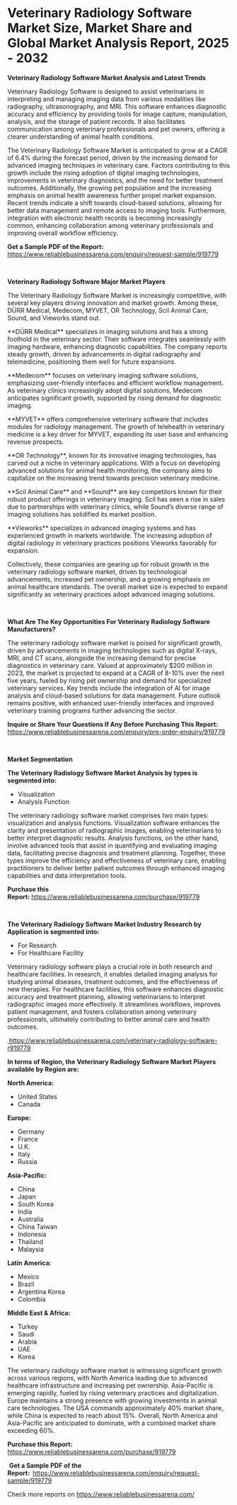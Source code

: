 <p><h1>Veterinary Radiology Software Market Size, Market Share and Global Market Analysis Report, 2025 - 2032</h1></p><p><strong>Veterinary Radiology Software Market Analysis and Latest Trends</strong></p>
<p><p>Veterinary Radiology Software is designed to assist veterinarians in interpreting and managing imaging data from various modalities like radiography, ultrasonography, and MRI. This software enhances diagnostic accuracy and efficiency by providing tools for image capture, manipulation, analysis, and the storage of patient records. It also facilitates communication among veterinary professionals and pet owners, offering a clearer understanding of animal health conditions.</p><p>The Veterinary Radiology Software Market is anticipated to grow at a CAGR of 6.4% during the forecast period, driven by the increasing demand for advanced imaging techniques in veterinary care. Factors contributing to this growth include the rising adoption of digital imaging technologies, improvements in veterinary diagnostics, and the need for better treatment outcomes. Additionally, the growing pet population and the increasing emphasis on animal health awareness further propel market expansion. Recent trends indicate a shift towards cloud-based solutions, allowing for better data management and remote access to imaging tools. Furthermore, integration with electronic health records is becoming increasingly common, enhancing collaboration among veterinary professionals and improving overall workflow efficiency.</p></p>
<p><strong>Get a Sample PDF of the Report:&nbsp;</strong> <a href="https://www.reliablebusinessarena.com/enquiry/request-sample/919779?utm_campaign=2039&utm_medium=2&utm_source=Github&utm_content=ia&utm_term=07032025&utm_id=veterinary-radiology-software">https://www.reliablebusinessarena.com/enquiry/request-sample/919779</a></p>
<p>&nbsp;</p>
<p><strong>Veterinary Radiology Software Major Market Players</strong></p>
<p><p>The Veterinary Radiology Software Market is increasingly competitive, with several key players driving innovation and market growth. Among these, DÜRR Medical, Medecom, MYVET, OR Technology, Scil Animal Care, Sound, and Vieworks stand out.</p><p>**DÜRR Medical** specializes in imaging solutions and has a strong foothold in the veterinary sector. Their software integrates seamlessly with imaging hardware, enhancing diagnostic capabilities. The company reports steady growth, driven by advancements in digital radiography and telemedicine, positioning them well for future expansions.</p><p>**Medecom** focuses on veterinary imaging software solutions, emphasizing user-friendly interfaces and efficient workflow management. As veterinary clinics increasingly adopt digital solutions, Medecom anticipates significant growth, supported by rising demand for diagnostic imaging.</p><p>**MYVET** offers comprehensive veterinary software that includes modules for radiology management. The growth of telehealth in veterinary medicine is a key driver for MYVET, expanding its user base and enhancing revenue prospects.</p><p>**OR Technology**, known for its innovative imaging technologies, has carved out a niche in veterinary applications. With a focus on developing advanced solutions for animal health monitoring, the company aims to capitalize on the increasing trend towards precision veterinary medicine.</p><p>**Scil Animal Care** and **Sound** are key competitors known for their robust product offerings in veterinary imaging. Scil has seen a rise in sales due to partnerships with veterinary clinics, while Sound’s diverse range of imaging solutions has solidified its market position.</p><p>**Vieworks** specializes in advanced imaging systems and has experienced growth in markets worldwide. The increasing adoption of digital radiology in veterinary practices positions Vieworks favorably for expansion.</p><p>Collectively, these companies are gearing up for robust growth in the veterinary radiology software market, driven by technological advancements, increased pet ownership, and a growing emphasis on animal healthcare standards. The overall market size is expected to expand significantly as veterinary practices adopt advanced imaging solutions.</p></p>
<p>&nbsp;</p>
<p><strong>What Are The Key Opportunities For Veterinary Radiology Software Manufacturers?</strong></p>
<p><p>The veterinary radiology software market is poised for significant growth, driven by advancements in imaging technologies such as digital X-rays, MRI, and CT scans, alongside the increasing demand for precise diagnostics in veterinary care. Valued at approximately $200 million in 2023, the market is projected to expand at a CAGR of 8-10% over the next five years, fueled by rising pet ownership and demand for specialized veterinary services. Key trends include the integration of AI for image analysis and cloud-based solutions for data management. Future outlook remains positive, with enhanced user-friendly interfaces and improved veterinary training programs further advancing the sector.</p></p>
<p><strong>Inquire or Share Your Questions If Any Before Purchasing This Report:</strong> <a href="https://www.reliablebusinessarena.com/enquiry/pre-order-enquiry/919779?utm_campaign=2039&utm_medium=2&utm_source=Github&utm_content=ia&utm_term=07032025&utm_id=veterinary-radiology-software">https://www.reliablebusinessarena.com/enquiry/pre-order-enquiry/919779</a></p>
<p>&nbsp;</p>
<p><strong>Market Segmentation</strong></p>
<p><strong>The Veterinary Radiology Software Market Analysis by types is segmented into:</strong></p>
<p><ul><li>Visualization</li><li>Analysis Function</li></ul></p>
<p><p>The veterinary radiology software market comprises two main types: visualization and analysis functions. Visualization software enhances the clarity and presentation of radiographic images, enabling veterinarians to better interpret diagnostic results. Analysis functions, on the other hand, involve advanced tools that assist in quantifying and evaluating imaging data, facilitating precise diagnosis and treatment planning. Together, these types improve the efficiency and effectiveness of veterinary care, enabling practitioners to deliver better patient outcomes through enhanced imaging capabilities and data interpretation tools.</p></p>
<p><strong>Purchase this Report:&nbsp;</strong><a href="https://www.reliablebusinessarena.com/purchase/919779?utm_campaign=2039&utm_medium=2&utm_source=Github&utm_content=ia&utm_term=07032025&utm_id=veterinary-radiology-software">https://www.reliablebusinessarena.com/purchase/919779</a></p>
<p>&nbsp;</p>
<p><strong>The Veterinary Radiology Software Market Industry Research by Application is segmented into:</strong></p>
<p><ul><li>For Research</li><li>For Healthcare Facility</li></ul></p>
<p><p>Veterinary radiology software plays a crucial role in both research and healthcare facilities. In research, it enables detailed imaging analysis for studying animal diseases, treatment outcomes, and the effectiveness of new therapies. For healthcare facilities, this software enhances diagnostic accuracy and treatment planning, allowing veterinarians to interpret radiographic images more effectively. It streamlines workflows, improves patient management, and fosters collaboration among veterinary professionals, ultimately contributing to better animal care and health outcomes.</p></p>
<p><a href="https://www.reliablebusinessarena.com/veterinary-radiology-software-r919779?utm_campaign=2039&utm_medium=2&utm_source=Github&utm_content=ia&utm_term=07032025&utm_id=veterinary-radiology-software">&nbsp;https://www.reliablebusinessarena.com/veterinary-radiology-software-r919779</a></p>
<p><strong>In terms of Region, the Veterinary Radiology Software Market Players available by Region are:</strong></p>
<p>
    <p> <strong> North America: </strong>
        <ul>
            <li>United States</li>
            <li>Canada</li>
        </ul>
        </p> 
    <p> <strong> Europe: </strong>
        <ul>
            <li>Germany</li>
            <li>France</li>
            <li>U.K.</li>
            <li>Italy</li>
            <li>Russia</li>
        </ul>
        </p> 
    <p> <strong> Asia-Pacific: </strong>
        <ul>
            <li>China</li>
            <li>Japan</li>
            <li>South Korea</li>
            <li>India</li>
            <li>Australia</li>
            <li>China Taiwan</li>
            <li>Indonesia</li>
            <li>Thailand</li>
            <li>Malaysia</li>
        </ul>
        </p> 
    <p> <strong> Latin America: </strong>
        <ul>
            <li>Mexico</li>
            <li>Brazil</li>
            <li>Argentina Korea</li>
            <li>Colombia</li>
        </ul>
        </p> 
    <p> <strong> Middle East & Africa: </strong>
        <ul>
            <li>Turkey</li>
            <li>Saudi</li>
            <li>Arabia</li>
            <li>UAE</li>
            <li>Korea</li>
        </ul>
    </p>
    </p>
<p><p>The veterinary radiology software market is witnessing significant growth across various regions, with North America leading due to advanced healthcare infrastructure and increasing pet ownership. Asia-Pacific is emerging rapidly, fueled by rising veterinary practices and digitalization. Europe maintains a strong presence with growing investments in animal care technologies. The USA commands approximately 40% market share, while China is expected to reach about 15%. Overall, North America and Asia-Pacific are anticipated to dominate, with a combined market share exceeding 60%.</p></p>
<p><strong>Purchase this Report: </strong><a href="https://www.reliablebusinessarena.com/purchase/919779?utm_campaign=2039&utm_medium=2&utm_source=Github&utm_content=ia&utm_term=07032025&utm_id=veterinary-radiology-software">https://www.reliablebusinessarena.com/purchase/919779</a></p>
<p>&nbsp;<strong>Get a Sample PDF of the Report:&nbsp;&nbsp;</strong><a href="https://www.reliablebusinessarena.com/enquiry/request-sample/919779?utm_campaign=2039&utm_medium=2&utm_source=Github&utm_content=ia&utm_term=07032025&utm_id=veterinary-radiology-software">https://www.reliablebusinessarena.com/enquiry/request-sample/919779</a></p>
<p><strong></strong></p>
<p>Check more reports on <a href="https://www.reliablebusinessarena.com/?utm_campaign=2039&utm_medium=2&utm_source=Github&utm_content=ia&utm_term=07032025&utm_id=veterinary-radiology-software">https://www.reliablebusinessarena.com/</a></p>